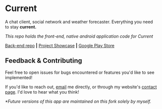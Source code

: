 # Current
A chat client, social network and weather forecaster. Everything you need to stay **current.**

*This repo holds the front-end, native android application code for Current*

[Back-end repo](https://github.com/Gitosthenes/Current-Backend) **|**
[Project Showcase](https://youtu.be/-drNv2Us5FI) **|**
[Google Play Store](https://play.google.com/store/apps/details?id=edu.uw.tcss450.team3chatapp)

## Feedback & Contributing
Feel free to open issues for bugs encountered or features you'd like to see implemented!

If you'd like to reach out, [email](mailto:abledsoe@alexbledsoe.org) me directly, or through my website's [contact page](https://alexbledsoe.org/contact). I'd love to hear what you think!

*\*Future versions of this app are maintained on this fork solely by myself.*
